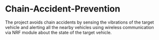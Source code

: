 # Chain-Accident-Prevention
The project avoids chain accidents by sensing the vibrations of the target vehicle and alerting all the nearby vehicles using wireless communication via NRF module about the state of the target vehicle.
